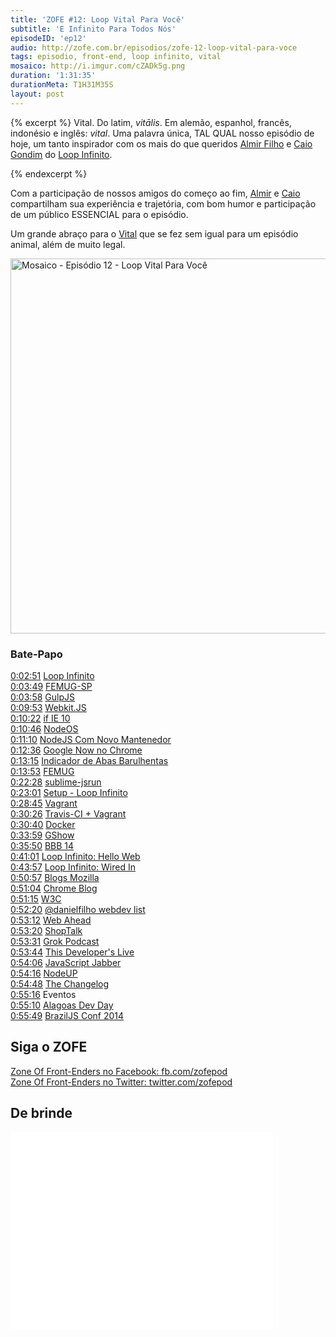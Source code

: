 ```yaml
---
title: 'ZOFE #12: Loop Vital Para Você'
subtitle: 'E Infinito Para Todos Nós'
episodeID: 'ep12'
audio: http://zofe.com.br/episodios/zofe-12-loop-vital-para-voce
tags: episodio, front-end, loop infinito, vital
mosaico: http://i.imgur.com/cZADk5g.png
duration: '1:31:35'
durationMeta: T1H31M35S
layout: post
---
```


{% excerpt %}
Vital. Do latim, *vitālis*. Em alemão, espanhol, francês, indonésio e inglês: *vital*. Uma palavra única, TAL QUAL nosso episódio de hoje, um tanto inspirador com os mais do que queridos [Almir Filho](https://twitter.com/almirfilho) e [Caio Gondim](https://twitter.com/caio_gondim) do [Loop Infinito](http://loopinfinito.com.br).

{% endexcerpt %}

Com a participação de nossos amigos do começo ao fim, [Almir](https://twitter.com/almirfilho) e [Caio](https://twitter.com/caio_gondim) compartilham sua experiência e trajetória, com bom humor e participação de um público ESSENCIAL para o episódio.

Um grande abraço para o [Vital](https://twitter.com/vitallimacod) que se fez sem igual para um episódio animal, além de muito legal.


<img title="Mosaico - Episódio 12 - Loop Vital Para Você" src="http://i.imgur.com/cZADk5g.png" class="mosaico" alt="Mosaico - Episódio 12 - Loop Vital Para Você" width="600" height="600">


### Bate-Papo

[0:02:51](#t=2m51s) [Loop Infinito](http://loopinfinito.com.br)<br>
[0:03:49](#t=3m49s) [FEMUG-SP](http://bit.ly/FEMUG-SP)<br>
[0:03:58](#t=3m58s) [GulpJS](http://gulpjs.com)<br>
[0:09:53](#t=9m53s) [Webkit.JS](https://github.com/trevorlinton/webkit.js)<br>
[0:10:22](#t=10m22s) [if IE 10](https://twitter.com/sindresorhus/status/423899098094125056)<br>
[0:10:46](#t=10m46s) [NodeOS](http://node-os.com/)<br>
[0:11:10](#t=11m10s) [NodeJS Com Novo Mantenedor](http://blog.nodejs.org/2014/01/15/the-next-phase-of-node-js/)<br>
[0:12:36](#t=12m36s) [Google Now no Chrome](http://techcrunch.com/2014/01/16/google-now-makes-a-desktop-appearance-in-chrome-canary/)<br>
[0:13:15](#t=13m15s) [Indicador de Abas Barulhentas](http://chrome.blogspot.com.br/2013/11/track-down-those-noisy-tabs.html)<br>
[0:13:53](#t=13m53s) [FEMUG](https://github.com/braziljs/femug)<br>
[0:22:28](#t=22m28s) [sublime-jsrun](https://github.com/sindresorhus/sublime-jsrun)<br>
[0:23:01](#t=23m01s) [Setup - Loop Infinito](http://setup.loopinfinito.com.br)<br>
[0:28:45](#t=28m45s) [Vagrant](http://vagrantup.com)<br>
[0:30:26](#t=30m26s) [Travis-CI + Vagrant](http://about.travis-ci.org/fr/docs/user/ci-environment/)<br>
[0:30:40](#t=30m40s) [Docker](https://www.docker.io/)<br>
[0:33:59](#t=33m59s) [GShow](http://gshow.globo.com/)<br>
[0:35:50](#t=35m50s) [BBB 14](http://gshow.globo.com/bbb/bbb14/)<br>
[0:41:01](#t=41m01s) [Loop Infinito: Hello Web](http://loopinfinito.com.br/2012/04/01/hello-web/)<br>
[0:43:57](#t=43m57s) [Loop Infinito: Wired In](http://wiredin.loopinfinito.com.br)<br>
[0:50:57](#t=50m57s) [Blogs Mozilla](https://hacks.mozilla.org/)<br>
[0:51:04](#t=51m04s) [Chrome Blog](http://chrome.blogspot.com.br/)<br>
[0:51:15](#t=51m15s) [W3C](http://w3c.org)<br>
[0:52:20](#t=52m20s) [@danielfilho webdev list](https://twitter.com/danielfilho/webdev)<br>
[0:53:12](#t=53m12s) [Web Ahead](http://5by5.tv/webahead)<br>
[0:53:20](#t=53m20s) [ShopTalk](http://shoptalkshow.com)<br>
[0:53:31](#t=53m31s) [Grok Podcast](http://www.grokpodcast.com)<br>
[0:53:44](#t=53m44s) [This Developer's Live](http://thisdeveloperslife.com/)<br>
[0:54:06](#t=54m06s) [JavaScript Jabber](http://javascriptjabber.com/)<br>
[0:54:16](#t=54m16s) [NodeUP](http://nodeup.com/)<br>
[0:54:48](#t=54m48s) [The Changelog](http://thechangelog.com/)<br>
[0:55:16](#t=55m16s) Eventos<br>
[0:55:10](#t=55m10s) [Alagoas Dev Day](http://alagoasdevday.com.br)<br>
[0:55:49](#t=55m49s) [BrazilJS Conf 2014](http://braziljs.com.br/2014)<br>


## Siga o ZOFE

[Zone Of Front-Enders no Facebook: fb.com/zofepod](http://fb.com/zofepod/ "ZOFE no Facebook: fb.com/zofepod")<br>
[Zone Of Front-Enders no Twitter: twitter.com/zofepod](http://twitter.com/zofepod/ "ZOFE no Twitter")<br>

## De brinde

<iframe width="420" height="315" src="//www.youtube.com/embed/-3eBQssbkTc" frameborder="0" allowfullscreen="allowfullscreen"></iframe>

